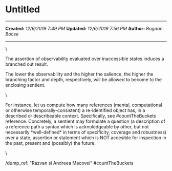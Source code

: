Untitled
========

  -------------- ---------------------
  **Created:**   *12/6/2019 7:49 PM*
  **Updated:**   *12/6/2019 7:56 PM*
  **Author:**    *Bogdan Bocse*
  -------------- ---------------------

\

The assertion of observability evaluated over inaccessible states
induces a branched out result.

The lower the observability and the higher the salience, the higher the
branching factor and depth, respectively, will be allowed to become to
the enclosing sentient.

\

For instance, let us compute how many references (mental, computational
or otherwise temporally-consistent) a re-identified object has, in a
described or describeable context. Specifically, see \#countTheBuckets
reference. Concretely, a sentient may formulate a question (a
description of a reference path a syntax which is acknoledgeable by
other, but not necessarily \*well-defined\* in terms of specificity,
coverage and robustness) over a state, assertion or statement which is
NOT accesible for inspection in the past, present and (possibly) the
future.

\

/dump\_ref: \"Razvan si Andreea Macovei\" \#countTheBuckets

 
